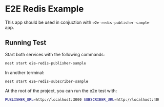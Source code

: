 # E2E Redis Example

This app should be used in conjuction with `e2e-redis-publisher-sample` app.

## Running Test

Start both services with the following commands:

```bash
nest start e2e-redis-publisher-sample
```

In another terminal:

```bash
nest start e2e-redis-subscriber-sample
```

At the root of the project, you can run the e2e test with:

```bash
PUBLISHER_URL=http://localhost:3000 SUBSCRIBER_URL=http://localhost:4000 npm run test e2e-testing/e2e-redis.spec.ts -- --config jest.e2e.js
```
